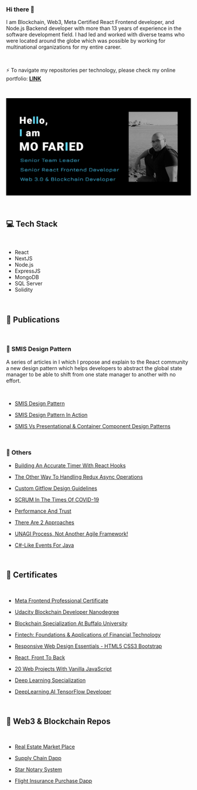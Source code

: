 ### Hi there 👋
I am Blockchain, Web3, Meta Certified React Frontend developer, and Node.js Backend developer with more than 13 years of experience in the software development field. I had led and worked with diverse teams who were located around the globe which was possible by working for multinational organizations for my entire career.

<br>

⚡ To navigate my repositories per technology, please check my online portfolio: **[LINK](https://m-faried.github.io/m-faried-portfolio)**

<br>

<p align='center'>
    <img src='./assets/portfolio_preview.png' alt='portfolio preview' width="700"/>
</p>

<br>

## 💻 Tech Stack

<br>

* React
* NextJS
* Node.js
* ExpressJS
* MongoDB
* SQL Server
* Solidity

<br>

## 📝 Publications

<br>

### 📝 SMIS Design Pattern

A series of articles in I which I propose and explain to the React community a new design pattern which helps developers to abstract the global state manager to be able to shift from one state manager to another with no effort.

<br>

* [SMIS Design Pattern](https://medium.com/@m.a.faried/smis-design-pattern-d725a7ad814c)

* [SMIS Design Pattern In Action](https://medium.com/@m.a.faried/smis-design-pattern-in-action-9a3c6daa85ae)

* [SMIS Vs Presentational & Container Component Design Patterns](https://medium.com/@m.a.faried/smis-vs-presentational-container-component-design-patterns-40efe64114e7)

<br>

### 📝 Others

* [Building An Accurate Timer With React Hooks](https://medium.com/@m.a.faried/building-a-real-time-react-hook-99636cbbff72)

* [The Other Way To Handling Redux Async Operations](https://medium.com/@m.a.faried/the-otherway-to-handling-redux-async-operations-24ab95935a80)

* [Custom Gitflow Design Guidelines](https://www.linkedin.com/pulse/custom-git-workflow-design-guidelines-mohamed-faried)

* [SCRUM In The Times Of COVID-19](https://www.linkedin.com/pulse/scrum-times-covid-19-mohamed-faried)

* [Performance And Trust](https://www.linkedin.com/pulse/performance-trust-mohamed-faried)

* [There Are 2 Approaches](https://www.linkedin.com/pulse/two-approaches-mohamed-faried)

* [UNAGI Process, Not Another Agile Framework!](https://www.linkedin.com/pulse/unagi-process-another-agile-framework-mohamed-faried)

* [C#-Like Events For Java](https://www.codeproject.com/Tips/1008821/Csharp-Like-Events-For-Java)

<br>

## 📜 Certificates

<br>

* [Meta Frontend Professional Certificate](https://www.coursera.org/account/accomplishments/professional-cert/FNLNN2VJ55SP)

* [Udacity Blockchain Developer Nanodegree](https://graduation.udacity.com/confirm/VLNMDKSV)

* [Blockchain Specialization At Buffalo University](https://www.coursera.org/account/accomplishments/specialization/TZJTAZVQQ3S6?utm_source=link&utm_medium=certificate&utm_content=cert_image&utm_campaign=pdf_header_button&utm_product=s12n)

* [Fintech: Foundations & Applications of Financial Technology](https://www.coursera.org/account/accomplishments/specialization/9B6R7CF2R79D?utm_source=link&utm_medium=certificate&utm_content=cert_image&utm_campaign=sharing_cta&utm_product=s12n)

* [Responsive Web Design Essentials - HTML5 CSS3 Bootstrap](https://www.udemy.com/certificate/UC-ac90844c-5ab0-46ae-b4e3-2d723a5684c3/)

* [React, Front To Back](https://www.udemy.com/certificate/UC-c4741f08-5a12-4c4b-a5ff-759068a26cc1/)

* [20 Web Projects With Vanilla JavaScript](https://www.udemy.com/certificate/UC-5c4733b8-2700-42a1-8244-2c95a402fc18/https://www.udemy.com/certificate/UC-5c4733b8-2700-42a1-8244-2c95a402fc18/)

* [Deep Learning Specialization](https://www.coursera.org/account/accomplishments/specialization/7H4CJFF5W5CK)

* [DeepLearning.AI TensorFlow Developer](https://www.coursera.org/account/accomplishments/specialization/T37HSDC3G34X)

<br>

## 📐 Web3 & Blockchain Repos

<br>

* [Real Estate Market Place](https://github.com/M-Faried/ubc-web3-real-estate-marketplace)

* [Supply Chain Dapp](https://github.com/M-Faried/ubc-web3-supply-chain-dapp)

* [Star Notary System](https://github.com/M-Faried/ubc-web3-erc721-star-notary-v3)

* [Flight Insurance Purchase Dapp](https://github.com/M-Faried/ubc-web3-flight-surety)




<!--
**M-Faried/M-Faried** is a ✨ _special_ ✨ repository because its `README.md` (this file) appears on your GitHub profile.

Here are some ideas to get you started:

- 🔭 I’m currently working on ...
- 🌱 I’m currently learning ...
- 👯 I’m looking to collaborate on ...
- 🤔 I’m looking for help with ...
- 💬 Ask me about ...
- 📫 How to reach me: ...
- 😄 Pronouns: ...
- ⚡ Fun fact: ...
-->
